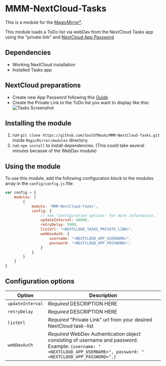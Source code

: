# MMM-NextCloud-Tasks

This is a module for the [MagicMirror²](https://github.com/MichMich/MagicMirror/).

This module loads a ToDo list via webDav from the NextCloud Tasks app using the "private link" and [NextCloud App Password](https://docs.nextcloudpi.com/en/two-factor-authentication-for-nextcloud/)

## Dependencies

- Working NextCloud installation
- Installed Tasks app

## NextCloud preparations

- Create new App Password following this [Guide](https://docs.nextcloudpi.com/en/two-factor-authentication-for-nextcloud/)
- Create the Private Link to the ToDo list you want to display like this:
![Tasks Screenshot](/assets/generate_private_link.jpg?raw=true)

## Installing the module

1. run `git clone https://github.com/SoulOfNoob/MMM-NextCloud-Tasks.git` inside `MagicMirror/modules` directory.
2. run `npm install` to install dependencies. (This could take several minutes because of the WebDav module)

## Using the module

To use this module, add the following configuration block to the modules array in the `config/config.js` file:

```js
var config = {
    modules: [
        {
            module: 'MMM-NextCloud-Tasks',
            config: {
                // See 'Configuration options' for more information.
                updateInterval: 60000,
                retryDelay: 5000,
                listUrl: "<NEXTCLOUD_TASKS_PRIVATE_LINK>",
                webDavAuth: {
                    username: "<NEXTCLOUD_APP_USERNAME>",
                    password: "<NEXTCLOUD_APP_PASSWORD>",
                }
            }
        }
    ]
}
```

## Configuration options

| Option           | Description
|----------------- |-----------
| `updateInterval` | *Required* DESCRIPTION HERE
| `retryDelay`     | *Required* DESCRIPTION HERE
| `listUrl`        | *Required* "Private Link" url from your desired NextCloud task-list
| `webDavAuth`     | *Required* WebDav Authentication object consisting of username and password. <br> Example: `{username: "<NEXTCLOUD_APP_USERNAME>", password: "<NEXTCLOUD_APP_PASSWORD>",}`
